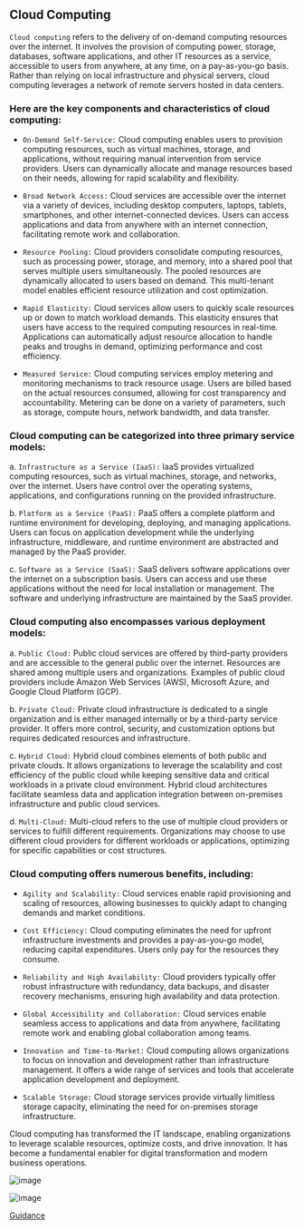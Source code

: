 ## Cloud Computing

`Cloud computing` refers to the delivery of on-demand computing resources over the internet. It involves the provision of computing power, storage, databases, software applications, and other IT resources as a service, accessible to users from anywhere, at any time, on a pay-as-you-go basis. Rather than relying on local infrastructure and physical servers, cloud computing leverages a network of remote servers hosted in data centers.

### Here are the key components and characteristics of cloud computing:

+ `On-Demand Self-Service:` Cloud computing enables users to provision computing resources, such as virtual machines, storage, and applications, without requiring manual intervention from service providers. Users can dynamically allocate and manage resources based on their needs, allowing for rapid scalability and flexibility.

+ `Broad Network Access:` Cloud services are accessible over the internet via a variety of devices, including desktop computers, laptops, tablets, smartphones, and other internet-connected devices. Users can access applications and data from anywhere with an internet connection, facilitating remote work and collaboration.

+ `Resource Pooling:` Cloud providers consolidate computing resources, such as processing power, storage, and memory, into a shared pool that serves multiple users simultaneously. The pooled resources are dynamically allocated to users based on demand. This multi-tenant model enables efficient resource utilization and cost optimization.

+ `Rapid Elasticity:` Cloud services allow users to quickly scale resources up or down to match workload demands. This elasticity ensures that users have access to the required computing resources in real-time. Applications can automatically adjust resource allocation to handle peaks and troughs in demand, optimizing performance and cost efficiency.

+ `Measured Service:` Cloud computing services employ metering and monitoring mechanisms to track resource usage. Users are billed based on the actual resources consumed, allowing for cost transparency and accountability. Metering can be done on a variety of parameters, such as storage, compute hours, network bandwidth, and data transfer.

### Cloud computing can be categorized into three primary service models:

a. `Infrastructure as a Service (IaaS):` IaaS provides virtualized computing resources, such as virtual machines, storage, and networks, over the internet. Users have control over the operating systems, applications, and configurations running on the provided infrastructure.

b. `Platform as a Service (PaaS):` PaaS offers a complete platform and runtime environment for developing, deploying, and managing applications. Users can focus on application development while the underlying infrastructure, middleware, and runtime environment are abstracted and managed by the PaaS provider.

c. `Software as a Service (SaaS):` SaaS delivers software applications over the internet on a subscription basis. Users can access and use these applications without the need for local installation or management. The software and underlying infrastructure are maintained by the SaaS provider.

### Cloud computing also encompasses various deployment models:

a. `Public Cloud:` Public cloud services are offered by third-party providers and are accessible to the general public over the internet. Resources are shared among multiple users and organizations. Examples of public cloud providers include Amazon Web Services (AWS), Microsoft Azure, and Google Cloud Platform (GCP).

b. `Private Cloud:` Private cloud infrastructure is dedicated to a single organization and is either managed internally or by a third-party service provider. It offers more control, security, and customization options but requires dedicated resources and infrastructure.

c. `Hybrid Cloud:` Hybrid cloud combines elements of both public and private clouds. It allows organizations to leverage the scalability and cost efficiency of the public cloud while keeping sensitive data and critical workloads in a private cloud environment. Hybrid cloud architectures facilitate seamless data and application integration between on-premises infrastructure and public cloud services.

d. `Multi-Cloud:` Multi-cloud refers to the use of multiple cloud providers or services to fulfill different requirements. Organizations may choose to use different cloud providers for different workloads or applications, optimizing for specific capabilities or cost structures.

### Cloud computing offers numerous benefits, including:

+ `Agility and Scalability:` Cloud services enable rapid provisioning and scaling of resources, allowing businesses to quickly adapt to changing demands and market conditions.

+ `Cost Efficiency:` Cloud computing eliminates the need for upfront infrastructure investments and provides a pay-as-you-go model, reducing capital expenditures. Users only pay for the resources they consume.

+ `Reliability and High Availability:` Cloud providers typically offer robust infrastructure with redundancy, data backups, and disaster recovery mechanisms, ensuring high availability and data protection.

+ `Global Accessibility and Collaboration:` Cloud services enable seamless access to applications and data from anywhere, facilitating remote work and enabling global collaboration among teams.

+ `Innovation and Time-to-Market:` Cloud computing allows organizations to focus on innovation and development rather than infrastructure management. It offers a wide range of services and tools that accelerate application development and deployment.

+ `Scalable Storage:` Cloud storage services provide virtually limitless storage capacity, eliminating the need for on-premises storage infrastructure.

Cloud computing has transformed the IT landscape, enabling organizations to leverage scalable resources, optimize costs, and drive innovation. It has become a fundamental enabler for digital transformation and modern business operations.


![image](https://github.com/adeleke123/I4GCybersecurity/assets/51156057/13108dd0-9d16-4072-bac8-22e8a518eb5b)

![image](https://github.com/adeleke123/I4GCybersecurity/assets/51156057/b9d45720-e5d6-45a9-9bce-eac0a6703881)


[Guidance](https://cloudsecurityalliance.org/research/guidance/)

